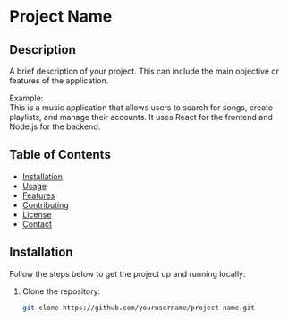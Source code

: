 # Project Name

## Description

A brief description of your project. This can include the main objective or features of the application.

Example:  
This is a music application that allows users to search for songs, create playlists, and manage their accounts. It uses React for the frontend and Node.js for the backend.

## Table of Contents

- [Installation](#installation)
- [Usage](#usage)
- [Features](#features)
- [Contributing](#contributing)
- [License](#license)
- [Contact](#contact)

## Installation

Follow the steps below to get the project up and running locally:

1. Clone the repository:

   ```bash
   git clone https://github.com/yourusername/project-name.git
